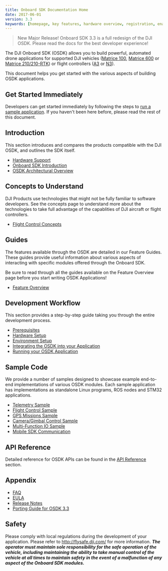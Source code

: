 ```yaml
---
title: Onboard SDK Documentation Home
date: 2017-06-01
version: 3.3
keywords: [homepage, key features, hardware overview, registration, enable flight controller API control, safety]
---
```

> New Major Release! Onboard SDK 3.3 is a full redesign of the DJI OSDK. Please read the docs for the best developer experience!

The DJI Onboard SDK (OSDK) allows you to build powerful, automated drone applications for supported DJI vehicles (<a href="http://www.dji.com/product/matrice100" target="_blank">Matrice 100</a>, <a href="http://www.dji.com/product/matrice600" target="_blank">Matrice 600</a> or <a href="http://www.dji.com/matrice-200-series" target="_blank">Matrice 210/210-RTK</a>) or flight controllers (<a href="http://www.dji.com/product/a3" target="_blank">A3</a> or <a href="http://www.dji.com/product/n3" target="_blank">N3</a>).

This document helps you get started with the various aspects of building OSDK applications.

## Get Started Immediately

Developers can get started immediately by following the steps to [run a sample application](../quick-start/quick-start.html). If you haven't been here before, please read the rest of this document.

## Introduction

This section introduces and compares the products compatible with the DJI OSDK, and outlines the SDK itself.

- [Hardware Support](../hardware-setup/index.html)
- [Onboard SDK Introduction](onboard-sdk-introduction.html)
- [OSDK Architectural Overview](architecture-guide.html)

## Concepts to Understand

DJI Products use technologies that might not be fully familiar to software developers. See the concepts page to understand more about the technologies to take full advantage of the capablities of DJI aircraft or flight controllers.
- [Flight Control Concepts](things-to-know.html)

## Guides

The features available through the OSDK are detailed in our Feature Guides. These guides provide useful information about various aspects of interacting with specific modules offered through the Onboard SDK.

Be sure to read through all the guides available on the Feature Overview page before you start writing OSDK Applications!

- [Feature Overview](../features/overview.html)


## Development Workflow

This section provides a step-by-step guide taking you through the entire development process.

- [Prerequisites](../development-workflow/workflow-prereq.html)
- [Hardware Setup](../development-workflow/hardware-setup.html)
- [Environment Setup](../development-workflow/environment-setup.html)
- [Integrating the OSDK into your Application](../development-workflow/integrate-sdk.html)
- [Running your OSDK Application](../development-workflow/run-applicaiton.html)

## Sample Code

We provide a number of samples designed to showcase example end-to-end implementations of various OSDK modules. Each sample application has implementations as standalone Linux programs, ROS nodes and STM32 applications.

- [Telemetry Sample](../sample-doc/telemetry.html)
- [Flight Control Sample](../sample-doc/flight-control.html)
- [GPS Missions Sample](../sample-doc/missions.html)
- [Camera/Gimbal Control Sample](../sample-doc/camera-gimbal-control.html)
- [Multi-Function IO Sample](../sample-doc/mfio.html)
- [Mobile SDK Communication](../sample-doc/msdk-comm.html)

## API Reference

Detailed reference for OSDK APIs can be found in the [API Reference](@todo) section.

## Appendix

- [FAQ](../appendix/FAQ.html)
- [EULA](http://developer.dji.com/policies/eula/)
- [Release Notes](../appendix/releaseNotes.html)
- [Porting Guide for OSDK 3.3](../appendix/porting-guide.html)

## Safety

Please comply with local regulations during the development of your application. Please refer to <a href="http://flysafe.dji.com/" target="_blank">http://flysafe.dji.com/</a> for more information. ***The operator must maintain sole responsibility for the safe operation of the vehicle, including maintaining the ability to take manual control of the vehicle at all times to maintain safety in the event of a malfunction of any aspect of the Onboard SDK modules.***
